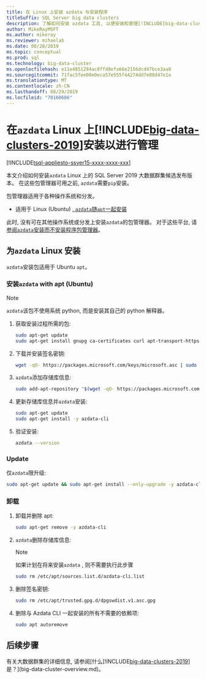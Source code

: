 ```yaml
---
title: 在 Linux 上安装 azdata 与安装程序
titleSuffix: SQL Server big data clusters
description: 了解如何安装 azdata 工具, 以便安装和管理[!INCLUDE[big-data-clusters-2019](../includes/ssbigdataclusters-ver15.md)] (预览版) 安装程序 (预览版)。
author: MikeRayMSFT
ms.author: mikeray
ms.reviewer: mihaelab
ms.date: 08/28/2019
ms.topic: conceptual
ms.prod: sql
ms.technology: big-data-cluster
ms.openlocfilehash: e11e4851294ac8ffd8efa66e2156dcd47bce3aa0
ms.sourcegitcommit: 71fac5fee00e0eca57e555f44274dd7e08d47e1e
ms.translationtype: MT
ms.contentlocale: zh-CN
ms.lasthandoff: 08/29/2019
ms.locfileid: "70160686"
---
```

# <a name="install-azdata-to-manage-includebig-data-clusters-2019includesssbigdataclusters-ss-novermd-on-linux"></a>在`azdata` Linux 上[!INCLUDE[big-data-clusters-2019](../includes/ssbigdataclusters-ss-nover.md)]安装以进行管理

[!INCLUDE[tsql-appliesto-ssver15-xxxx-xxxx-xxx](../includes/tsql-appliesto-ssver15-xxxx-xxxx-xxx.md)]

本文介绍如何安装`azdata` Linux 上的 SQL Server 2019 大数据群集候选发布版本。 在这些包管理器可用之前, `azdata`需要`pip`安装。

包管理器适用于各种操作系统和分发。

- 适用于 Linux (Ubuntu) [, `azdata`随`apt`一起安装](#azdata-apt)

此时, 没有可在其他操作系统或分发上安装`azdata`的包管理器。 对于这些平台, 请[参阅`azdata`安装而不安装程序包管理器](./deploy-install-azdata.md)。

## <a id="linux"></a>为`azdata` Linux 安装

`azdata`安装包适用于 Ubuntu `apt`。

### <a id="azdata-apt"></a>安装`azdata` with apt (Ubuntu)

>[!NOTE]
>`azdata`该包不使用系统 python, 而是安装其自己的 python 解释器。

1. 获取安装过程所需的包:

    ```bash
    sudo apt-get update
    sudo apt-get install gnupg ca-certificates curl apt-transport-https lsb-release -y
    ```

2. 下载并安装签名密钥:

    ```bash
    wget -qO- https://packages.microsoft.com/keys/microsoft.asc | sudo apt-key add –
    ```

3. `azdata`添加存储库信息:

    ```bash
    sudo add-apt-repository "$(wget -qO- https://packages.microsoft.com/config/ubuntu/16.04/mssql-server-preview.list)"
    ```

4. 更新存储库信息并`azdata`安装:

    ```bash
    sudo apt-get update
    sudo apt-get install -y azdata-cli
    ```

5. 验证安装:

    ```bash
    azdata --version
    ```

### <a name="update"></a>Update

仅`azdata`限升级:

```bash
sudo apt-get update && sudo apt-get install --only-upgrade -y azdata-cli
```

### <a name="uninstall"></a>卸载

1. 卸载并删除 apt:

    ```bash
    sudo apt-get remove -y azdata-cli
    ```

2. `azdata`删除存储库信息:

    >[!NOTE]
    >如果计划在将来安装`azdata` , 则不需要执行此步骤

    ```bash
    sudo rm /etc/apt/sources.list.d/azdata-cli.list
    ```

3. 删除签名密钥:

    ```bash
    sudo rm /etc/apt/trusted.gpg.d/dpgswdist.v1.asc.gpg
    ```

4. 删除与 Azdata CLI 一起安装的所有不需要的依赖项:

    ```bash
    sudo apt autoremove
    ```

## <a name="next-steps"></a>后续步骤

有关大数据群集的详细信息, 请参阅[什么[!INCLUDE[big-data-clusters-2019](../includes/ssbigdataclusters-ver15.md)]是？](big-data-cluster-overview.md)。
